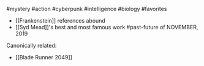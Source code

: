 #mystery #action #cyberpunk #intelligence #biology #favorites 

- [[Frankenstein]] references abound
- [[Syd Mead]]'s best and most famous work
#past-future of NOVEMBER, 2019

Canonically related: 
- [[Blade Runner 2049]]